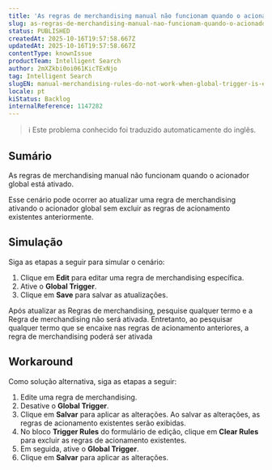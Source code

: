 ```yaml
---
title: 'As regras de merchandising manual não funcionam quando o acionador global está ativado'
slug: as-regras-de-merchandising-manual-nao-funcionam-quando-o-acionador-global-esta-ativado
status: PUBLISHED
createdAt: 2025-10-16T19:57:58.667Z
updatedAt: 2025-10-16T19:57:58.667Z
contentType: knownIssue
productTeam: Intelligent Search
author: 2mXZkbi0oi061KicTExNjo
tag: Intelligent Search
slugEN: manual-merchandising-rules-do-not-work-when-global-trigger-is-enabled
locale: pt
kiStatus: Backlog
internalReference: 1147282
---
```


>ℹ️ Este problema conhecido foi traduzido automaticamente do inglês.

## Sumário


As regras de merchandising manual não funcionam quando o acionador global está ativado.

Esse cenário pode ocorrer ao atualizar uma regra de merchandising ativando o acionador global sem excluir as regras de acionamento existentes anteriormente.
## Simulação


Siga as etapas a seguir para simular o cenário:

1. Clique em **Edit** para editar uma regra de merchandising específica.
2. Ative o **Global Trigger**.
3. Clique em **Save** para salvar as atualizações.

Após atualizar as Regras de merchandising, pesquise qualquer termo e a Regra de merchandising não será ativada. Entretanto, ao pesquisar qualquer termo que se encaixe nas regras de acionamento anteriores, a regra de merchandising poderá ser ativada
## Workaround


Como solução alternativa, siga as etapas a seguir:

1. Edite uma regra de merchandising.
2. Desative o **Global Trigger**.
3. Clique em **Salvar** para aplicar as alterações. Ao salvar as alterações, as regras de acionamento existentes serão exibidas.
4. No bloco **Trigger Rules** do formulário de edição, clique em **Clear Rules** para excluir as regras de acionamento existentes.
5. Em seguida, ative o **Global Trigger**.
6. Clique em **Salvar** para aplicar as alterações.

